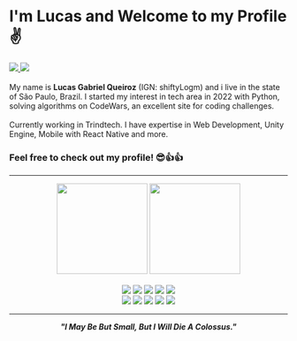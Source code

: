 # I'm Lucas and Welcome to my Profile ✌
<a href="https://www.instagram.com/lucas_gqz/" target="_blank">
  <img class="a" src="https://img.shields.io/badge/Instagram-E4405F?style=for-the-badge&logo=instagram&logoColor=white">
</a>
<a href="https://www.linkedin.com/in/lucas-gabriel-queiroz-35727532b/" target="_blank">
  <img class="a" src="https://img.shields.io/badge/LinkedIn-0077B5?style=for-the-badge&logo=linkedin&logoColor=white">
</a>
<br><br>
My name is <strong>Lucas Gabriel Queiroz</strong> (IGN: shiftyLogm) and i live in the state of São Paulo, Brazil. I started my interest in tech area in 2022 with Python, solving algorithms on CodeWars, an excellent site for coding challenges.
<br><br> Currently working in Trindtech. I have expertise in Web Development, Unity Engine, Mobile with React Native and more.

###  Feel free to check out my profile! 😎👍👍
<hr>

<div align=center>
  <img src="https://github-readme-stats.vercel.app/api?username=shiftyLogm&theme=dark&show_icons=true&hide=contribs" style="height: 164px">
  <img src="https://github-readme-stats.vercel.app/api/top-langs?username=shiftyLogm&hide=html,shaderlab,mathematica,hlsl,cmake,c&theme=dark&layout=compact" style="height: 164px">
</div>
<br>
<div align=center>
  <img src="https://img.shields.io/badge/C%23-239120?style=for-the-badge&logo=c-sharp&logoColor=white">
  <img src="https://img.shields.io/badge/Python-3776AB?style=for-the-badge&logo=python&logoColor=white">
  <img src="https://img.shields.io/badge/Java-red?style=for-the-badge&logo=openjdk&logoColor=white">
  <img src="https://img.shields.io/badge/HTML-orange?style=for-the-badge&logo=html5&logoColor=white">
  <img src="https://img.shields.io/badge/CSS-purple?&style=for-the-badge&logo=css3&logoColor=white">
</div>
<div align=center>
  <img src="https://img.shields.io/badge/Flutter-02569B?style=for-the-badge&logo=flutter&logoColor=white">
  <img src="https://img.shields.io/badge/Dart-0175C2?style=for-the-badge&logo=dart&logoColor=white">
  <img src="https://img.shields.io/badge/Unity-100000?style=for-the-badge&logo=unity&logoColor=white">
  <img src="https://img.shields.io/badge/PostgreSQL-316192?style=for-the-badge&logo=postgresql&logoColor=white">
  <img src="https://img.shields.io/badge/React_Native-20232A?style=for-the-badge&logo=react&logoColor=61DAFB">
</div>
<hr>
<div align=center>
  <em><strong>"I May Be But Small, But I Will Die A Colossus."</strong></em>
</div>
